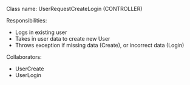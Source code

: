 Class name: UserRequestCreateLogin (CONTROLLER)

Responsibilities:
- Logs in existing user
- Takes in user data to create new User
- Throws exception if missing data (Create), or incorrect data (Login)

Collaborators:
- UserCreate
- UserLogin